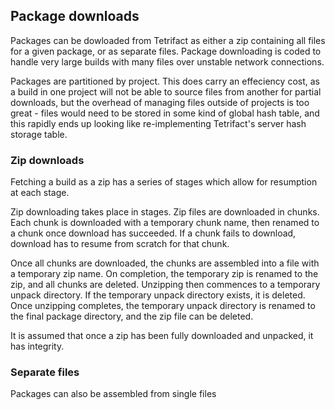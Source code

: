 
## Package downloads

Packages can be dowloaded from Tetrifact as either a zip containing all files for a given package, or as separate files. Package downloading is coded to handle very large builds with many files over unstable network connections.

Packages are partitioned by project. This does carry an effeciency cost, as a build in one project will not be able to source files from another for partial downloads, but the overhead of managing files outside of projects is too great - files would need to be stored in some kind of global hash table, and this rapidly ends up looking like re-implementing Tetrifact's server hash storage table.

### Zip downloads

Fetching a build as a zip has a series of stages which allow for resumption at each stage. 

Zip downloading takes place in stages. Zip files are downloaded in chunks. Each chunk is downloaded with a temporary chunk name, then renamed to a chunk once download has succeeded. If a chunk fails to download, download has to resume from scratch for that chunk.

Once all chunks are downloaded, the chunks are assembled into a file with a temporary zip name. On completion, the temporary zip is renamed to the zip, and all chunks are deleted. Unzipping then commences to a temporary unpack directory. If the temporary unpack directory exists, it is deleted. Once unzipping completes, the temporary unpack directory is renamed to the final package directory, and the zip file can be deleted.

It is assumed that once a zip has been fully downloaded and unpacked, it has integrity.

### Separate files

Packages can also be assembled from single files 

